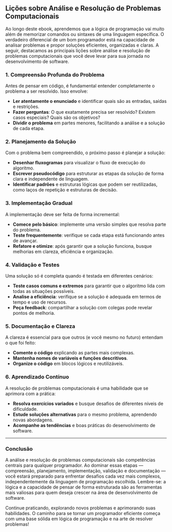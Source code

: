
## Lições sobre Análise e Resolução de Problemas Computacionais

Ao longo deste ebook, aprendemos que a lógica de programação vai muito além de memorizar comandos ou sintaxes de uma linguagem específica. O verdadeiro diferencial de um bom programador está na capacidade de analisar problemas e propor soluções eficientes, organizadas e claras. A seguir, destacamos as principais lições sobre análise e resolução de problemas computacionais que você deve levar para sua jornada no desenvolvimento de software.

### 1. **Compreensão Profunda do Problema**

Antes de pensar em código, é fundamental entender completamente o problema a ser resolvido. Isso envolve:

- **Ler atentamente o enunciado** e identificar quais são as entradas, saídas e restrições.
- **Fazer perguntas**: O que exatamente precisa ser resolvido? Existem casos especiais? Quais são os objetivos?
- **Dividir o problema** em partes menores, facilitando a análise e a solução de cada etapa.

### 2. **Planejamento da Solução**

Com o problema bem compreendido, o próximo passo é planejar a solução:

- **Desenhar fluxogramas** para visualizar o fluxo de execução do algoritmo.
- **Escrever pseudocódigo** para estruturar as etapas da solução de forma clara e independente de linguagem.
- **Identificar padrões** e estruturas lógicas que podem ser reutilizadas, como laços de repetição e estruturas de decisão.

### 3. **Implementação Gradual**

A implementação deve ser feita de forma incremental:

- **Comece pelo básico**: implemente uma versão simples que resolva parte do problema.
- **Teste frequentemente**: verifique se cada etapa está funcionando antes de avançar.
- **Refatore e otimize**: após garantir que a solução funciona, busque melhorias em clareza, eficiência e organização.

### 4. **Validação e Testes**

Uma solução só é completa quando é testada em diferentes cenários:

- **Teste casos comuns e extremos** para garantir que o algoritmo lida com todas as situações possíveis.
- **Analise a eficiência**: verifique se a solução é adequada em termos de tempo e uso de recursos.
- **Peça feedback**: compartilhar a solução com colegas pode revelar pontos de melhoria.

### 5. **Documentação e Clareza**

A clareza é essencial para que outros (e você mesmo no futuro) entendam o que foi feito:

- **Comente o código** explicando as partes mais complexas.
- **Mantenha nomes de variáveis e funções descritivos**.
- **Organize o código** em blocos lógicos e reutilizáveis.

### 6. **Aprendizado Contínuo**

A resolução de problemas computacionais é uma habilidade que se aprimora com a prática:

- **Resolva exercícios variados** e busque desafios de diferentes níveis de dificuldade.
- **Estude soluções alternativas** para o mesmo problema, aprendendo novas abordagens.
- **Acompanhe as tendências** e boas práticas do desenvolvimento de software.

---

### **Conclusão**

A análise e resolução de problemas computacionais são competências centrais para qualquer programador. Ao dominar essas etapas — compreensão, planejamento, implementação, validação e documentação — você estará preparado para enfrentar desafios cada vez mais complexos, independentemente da linguagem de programação escolhida. Lembre-se: a lógica e a capacidade de pensar de forma estruturada são as ferramentas mais valiosas para quem deseja crescer na área de desenvolvimento de software.

Continue praticando, explorando novos problemas e aprimorando suas habilidades. O caminho para se tornar um programador eficiente começa com uma base sólida em lógica de programação e na arte de resolver problemas!
```
